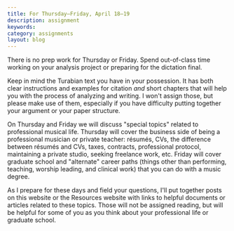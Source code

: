 ```yaml
---
title: For Thursday–Friday, April 18–19
description: assignment
keywords: 
category: assignments
layout: blog
---
```


There is no prep work for Thursday or Friday. Spend out-of-class time working on your analysis project or preparing for the dictation final.

Keep in mind the Turabian text you have in your possession. It has both clear instructions and examples for citation *and* short chapters that will help you with the process of analyzing and writing. I won't assign those, but please make use of them, especially if you have difficulty putting together your argument or your paper structure.

On Thursday and Friday we will discuss "special topics" related to professional musical life. Thursday will cover the business side of being a professional musician or private teacher: résumés, CVs, the difference between résumés and CVs, taxes, contracts, professional protocol, maintaining a private studio, seeking freelance work, etc. Friday will cover graduate school and "alternate" career paths (things other than performing, teaching, worship leading, and clinical work) that you can do with a music degree.

As I prepare for these days and field your questions, I'll put together posts on this website or the Resources website with links to helpful documents or articles related to these topics. Those will not be assigned reading, but will be helpful for some of you as you think about your professional life or graduate school.